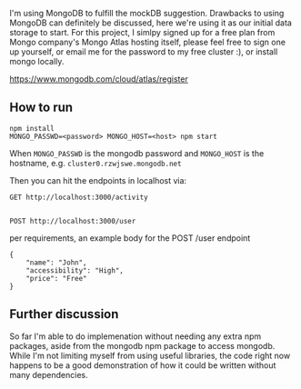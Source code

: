 I'm using MongoDB to fulfill the mockDB suggestion.  Drawbacks to using MongoDB can definitely be discussed, here we're using it as our initial data storage to start.  For this project, I simlpy signed up for a free plan from Mongo company's Mongo Atlas hosting itself, please feel free to sign one up yourself, or email me for the password to my free cluster :), or install mongo locally.

https://www.mongodb.com/cloud/atlas/register


## How to run

```
npm install
MONGO_PASSWD=<password> MONGO_HOST=<host> npm start
```
When `MONGO_PASSWD` is the mongodb password and `MONGO_HOST` is the hostname, e.g. `cluster0.rzwjswe.mongodb.net`

Then you can hit the endpoints in localhost via:

```
GET http://localhost:3000/activity


POST http://localhost:3000/user
```

per requirements, an example body for the POST /user endpoint

```
{
	"name": "John",
	"accessibility": "High",
	"price": "Free"
}
```


## Further discussion

So far I'm able to do implemenation without needing any extra npm packages, aside from the mongodb npm package to access mongodb.
While I'm not limiting myself from using useful libraries, the code right now happens to be a good demonstration of how it could be written without many dependencies.